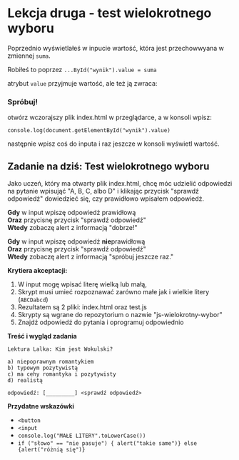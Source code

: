 # Lekcja druga - test wielokrotnego wyboru

Poprzednio wyświetlałeś w inpucie wartość, która jest przechowwyana w zmiennej `suma`.

Robiłeś to poprzez `...ById("wynik").value = suma`

atrybut `value` przyjmuje wartość, ale też ją zwraca:

### Spróbuj!

otwórz wczorajszy plik index.html w przeglądarce, a w konsoli wpisz:

`console.log(document.getElementById("wynik").value)`

następnie wpisz coś do inputa i raz jeszcze w konsoli wyświetl wartość.


## Zadanie na dziś: Test wielokrotnego wyboru

Jako uczeń, który ma otwarty plik index.html, chcę móc udzielić odpowiedzi na pytanie wpisująć "A, B, C, albo D" i klikając przycisk "sprawdź odpowiedź" dowiedzieć się, czy prawidłowo wpisałem odpowiedź.

**Gdy** w input wpiszę odpowiedź prawidłową  
**Oraz** przycisnę przycisk "sprawdź odpowiedź"  
**Wtedy** zobaczę alert z informacją "dobrze!"

**Gdy** w input wpiszę odpowiedź **nie**prawidłową  
**Oraz** przycisnę przycisk "sprawdź odpowiedź"  
**Wtedy** zobaczę alert z informacją "spróbuj jeszcze raz."

**Krytiera akceptacji:**

1. W input mogę wpisać literę wielką lub małą,
1. Skrypt musi umieć rozpoznawać zarówno małe jak i wielkie litery (`ABCDabcd`)
1. Rezultatem są 2 pliki: index.html oraz test.js
1. Skrypty są wgrane do repozytorium o nazwie "js-wielokrotny-wybor"
1. Znajdź odpowiedź do pytania i oprogramuj odpowiednio

**Treść i wygląd zadania**

```
Lektura Lalka: Kim jest Wokulski?

a) niepoprawnym romantykiem
b) typowym pozytywistą
c) ma cehy romantyka i pozytywisty
d) realistą

odpowiedź: [_________] <sprawdź odpowiedź>
```

**Przydatne wskazówki**

- `<button`
- `<input`
- `console.log("MAŁE LITERY".toLowerCase())`
- `if ("słowo" == "nie pasuje") { alert("takie same")} else {alert("różnią się")}`
